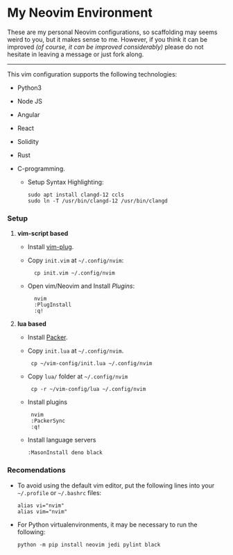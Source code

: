 # My Neovim Environment

These are my personal Neovim configurations, so scaffolding may seems
weird to you, but it makes sense to me. However, if you think it can be
improved _(of course, it can be improved considerably)_ please do not
hesitate in leaving a message or just fork along.

---

This vim configuration supports the following technologies:

- Python3
- Node JS
- Angular
- React
- Solidity
- Rust
- C-programming.

  - Setup Syntax Highlighting:

        sudo apt install clangd-12 ccls
        sudo ln -T /usr/bin/clangd-12 /usr/bin/clangd

### Setup

1.  **vim-script based**

    - Install [vim-plug](https://github.com/junegunn/vim-plug).

    - Copy `init.vim` at `~/.config/nvim`:

            cp init.vim ~/.config/nvim

    - Open vim/Neovim and Install _Plugins_:

            nvim
            :PlugInstall
            :q!

1.  **lua based**

    - Install [Packer](https://github.com/wbthomason/packer.nvim#quickstart).
    - Copy `init.lua` at `~/.config/nvim`.

           cp ~/vim-config/init.lua ~/.config/nvim

    - Copy `lua/` folder at `~/.config/nvim`

           cp -r ~/vim-config/lua ~/.config/nvim

    - Install plugins

           nvim
           :PackerSync
           :q!

    - Install language servers

          :MasonInstall deno black

### Recomendations

- To avoid using the default vim editor, put the following lines into your
  `~/.profile` or `~/.bashrc` files:

      alias vi="nvim"
      alias vim="nvim"

- For Python virtualenvironments, it may be necessary to run the following:

      python -m pip install neovim jedi pylint black
